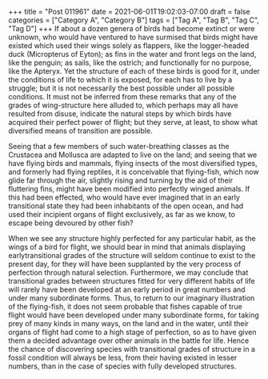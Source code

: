 +++
title = "Post 011961"
date = 2021-06-01T19:02:03-07:00
draft = false
categories = ["Category A", "Category B"]
tags = ["Tag A", "Tag B", "Tag C", "Tag D"]
+++
If about a dozen genera of birds had become extinct or were unknown, who would have ventured to have surmised that birds might have existed which used their wings solely as flappers, like the logger-headed duck (Micropterus of Eyton); as fins in the water and front legs on the land, like the penguin; as sails, like the ostrich; and functionally for no purpose, like the Apteryx. Yet the structure of each of these birds is good for it, under the conditions of life to which it is exposed, for each has to live by a struggle; but it is not necessarily the best possible under all possible conditions. It must not be inferred from these remarks that any of the grades of wing-structure here alluded to, which perhaps may all have resulted from disuse, indicate the natural steps by which birds have acquired their perfect power of flight; but they serve, at least, to show what diversified means of transition are possible.

Seeing that a few members of such water-breathing classes as the Crustacea and Mollusca are adapted to live on the land; and seeing that we have flying birds and mammals, flying insects of the most diversified types, and formerly had flying reptiles, it is conceivable that flying-fish, which now glide far through the air, slightly rising and turning by the aid of their fluttering fins, might have been modified into perfectly winged animals. If this had been effected, who would have ever imagined that in an early transitional state they had been inhabitants of the open ocean, and had used their incipient organs of flight exclusively, as far as we know, to escape being devoured by other fish?

When we see any structure highly perfected for any particular habit, as the wings of a bird for flight, we should bear in mind that animals displaying earlytransitional grades of the structure will seldom continue to exist to the present day, for they will have been supplanted by the very process of perfection through natural selection. Furthermore, we may conclude that transitional grades between structures fitted for very different habits of life will rarely have been developed at an early period in great numbers and under many subordinate forms. Thus, to return to our imaginary illustration of the flying-fish, it does not seem probable that fishes capable of true flight would have been developed under many subordinate forms, for taking prey of many kinds in many ways, on the land and in the water, until their organs of flight had come to a high stage of perfection, so as to have given them a decided advantage over other animals in the battle for life. Hence the chance of discovering species with transitional grades of structure in a fossil condition will always be less, from their having existed in lesser numbers, than in the case of species with fully developed structures.
